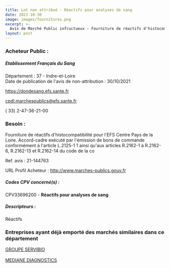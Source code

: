 ```yaml
---
title: Lot non attribué - Réactifs pour analyses de sang
date: 2021-10-30
image: images/fournitures.png
excerpt: >-
  Avis de Marché Public infructueux - Fourniture de réactifs d'histocompatibilité pour l'EFS Centre Pays de la Loire
layout: post
---
```


### Acheteur Public :
##### Etablissement Français du Sang
Département : 37 - Indre-et-Loire<br/>
Date de publication de l'avis de non-attribution : 30/10/2021


https://dondesang.efs.sante.fr

cpdl.marchespublics@efs.sante.fr

( 33) 2-47-36-21-00
### Besoin :

Fourniture de réactifs d'histocompatibilité pour l'EFS Centre Pays de la Loire. Accord-cadre exécuté par l'émission de bons de commande conformément à l'article L.2125-1 1 ainsi qu'aux articles R.2162-1 à R.2162-6, R.2162-13 et R.2162-14 du code de la co

Ref. avis : 21-144763

URL Profil Acheteur : http://www.marches-publics.gouv.fr

##### Codes CPV concerné(s) :
CPV33696200 - **Réactifs pour analyses de sang** <br/>

##### Descripteurs :
Réactifs <br/>

### Entreprises ayant déjà emporté des marchés similaires dans ce département
<a href="/entreprise-547/siren-328687330">GROUPE SERVIBIO</a><br/><br/>
<a href="/entreprise-564/siren-481607067">MEDIANE DIAGNOSTICS</a><br/><br/>
